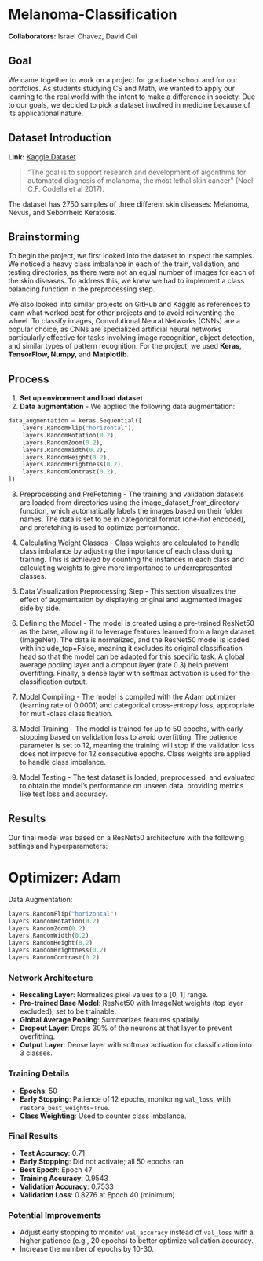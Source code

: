 # Melanoma-Classification

**Collaborators:** Israel Chavez, David Cui

## Goal

We came together to work on a project for graduate school and for our portfolios. As students studying CS and Math, we wanted to apply our learning to the real world with the intent to make a difference in society. Due to our goals, we decided to pick a dataset involved in medicine because of its applicational nature.

## Dataset Introduction

**Link:** [Kaggle Dataset](https://www.kaggle.com/datasets/wanderdust/skin-lesion-analysis-toward-melanoma-detection/data)

> "The goal is to support research and development of algorithms for automated diagnosis of melanoma, the most lethal skin cancer" (Noel C.F. Codella et al 2017).

The dataset has 2750 samples of three different skin diseases: Melanoma, Nevus, and Seborrheic Keratosis.

## Brainstorming

To begin the project, we first looked into the dataset to inspect the samples. We noticed a heavy class imbalance in each of the train, validation, and testing directories, as there were not an equal number of images for each of the skin diseases. To address this, we knew we had to implement a class balancing function in the preprocessing step.

We also looked into similar projects on GitHub and Kaggle as references to learn what worked best for other projects and to avoid reinventing the wheel. To classify images, Convolutional Neural Networks (CNNs) are a popular choice, as CNNs are specialized artificial neural networks particularly effective for tasks involving image recognition, object detection, and similar types of pattern recognition. For the project, we used **Keras, TensorFlow, Numpy,** and **Matplotlib**.

## Process

1. **Set up environment and load dataset**
2. **Data augmentation** - We applied the following data augmentation:

```python
data_augmentation = keras.Sequential([
    layers.RandomFlip("horizontal"),
    layers.RandomRotation(0.2),
    layers.RandomZoom(0.2),
    layers.RandomWidth(0.2),
    layers.RandomHeight(0.2),
    layers.RandomBrightness(0.2),
    layers.RandomContrast(0.2),
])
```

3. Preprocessing and PreFetching - The training and validation datasets are loaded from directories using the image_dataset_from_directory function, which automatically labels the images based on their folder names. The data is set to be in categorical format (one-hot encoded), and prefetching is used to optimize performance.

4. Calculating Weight Classes - Class weights are calculated to handle class imbalance by adjusting the importance of each class during training. This is achieved by counting the instances in each class and calculating weights to give more importance to underrepresented classes.

5. Data Visualization Preprocessing Step - This section visualizes the effect of augmentation by displaying original and augmented images side by side.

6. Defining the Model - The model is created using a pre-trained ResNet50 as the base, allowing it to leverage features learned from a large dataset (ImageNet). The data is normalized, and the ResNet50 model is loaded with include_top=False, meaning it excludes its original classification head so that the model can be adapted for this specific task. A global average pooling layer and a dropout layer (rate 0.3) help prevent overfitting. Finally, a dense layer with softmax activation is used for the classification output.

7. Model Compiling - The model is compiled with the Adam optimizer (learning rate of 0.0001) and categorical cross-entropy loss, appropriate for multi-class classification.

8. Model Training - The model is trained for up to 50 epochs, with early stopping based on validation loss to avoid overfitting. The patience parameter is set to 12, meaning the training will stop if the validation loss does not improve for 12 consecutive epochs. Class weights are applied to handle class imbalance.

9. Model Testing - The test dataset is loaded, preprocessed, and evaluated to obtain the model’s performance on unseen data, providing metrics like test loss and accuracy.

## Results

Our final model was based on a ResNet50 architecture with the following settings and hyperparameters:

# Optimizer: Adam

Data Augmentation:

```python
layers.RandomFlip("horizontal")
layers.RandomRotation(0.2)
layers.RandomZoom(0.2)
layers.RandomWidth(0.2)
layers.RandomHeight(0.2)
layers.RandomBrightness(0.2)
layers.RandomContrast(0.2)
```

### Network Architecture

- **Rescaling Layer**: Normalizes pixel values to a [0, 1] range.
- **Pre-trained Base Model**: ResNet50 with ImageNet weights (top layer excluded), set to be trainable.
- **Global Average Pooling**: Summarizes features spatially.
- **Dropout Layer**: Drops 30% of the neurons at that layer to prevent overfitting.
- **Output Layer**: Dense layer with softmax activation for classification into 3 classes.

### Training Details

- **Epochs**: 50
- **Early Stopping**: Patience of 12 epochs, monitoring `val_loss`, with `restore_best_weights=True`.
- **Class Weighting**: Used to counter class imbalance.

### Final Results

- **Test Accuracy**: 0.71
- **Early Stopping**: Did not activate; all 50 epochs ran
- **Best Epoch**: Epoch 47
- **Training Accuracy**: 0.9543
- **Validation Accuracy**: 0.7533
- **Validation Loss**: 0.8276 at Epoch 40 (minimum)

### Potential Improvements

- Adjust early stopping to monitor `val_accuracy` instead of `val_loss` with a higher patience (e.g., 20 epochs) to better optimize validation accuracy.
- Increase the number of epochs by 10-30.
